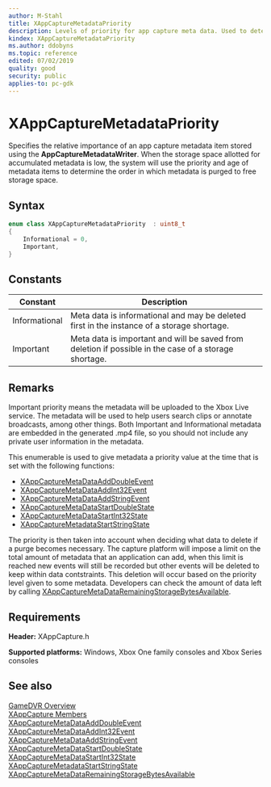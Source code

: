 ```yaml
---
author: M-Stahl
title: XAppCaptureMetadataPriority
description: Levels of priority for app capture meta data. Used to determine what data is most important when storage constraints are implemented and some meta data must be deleted.
kindex: XAppCaptureMetadataPriority
ms.author: ddobyns
ms.topic: reference
edited: 07/02/2019
quality: good
security: public
applies-to: pc-gdk
---
```


# XAppCaptureMetadataPriority  

Specifies the relative importance of an app capture metadata item stored using the **AppCaptureMetadataWriter**. When the storage space allotted for accumulated metadata is low, the system will use the priority and age of metadata items to determine the order in which metadata is purged to free storage space.  

## Syntax  
  
```cpp
enum class XAppCaptureMetadataPriority  : uint8_t  
{  
    Informational = 0,  
    Important,  
}  
```  
  
## Constants  
  
| Constant | Description |
| --- | --- |
| Informational | Meta data is informational and may be deleted first in the instance of a storage shortage. |  
| Important | Meta data is important and will be saved from deletion if possible in the case of a storage shortage. |  
  
## Remarks  

Important priority means the metadata will be uploaded to the Xbox Live service. The metadata will be used to help users search clips or annotate broadcasts, among other things. Both Important and Informational metadata are embedded in the generated .mp4 file, so you should not include any private user information in the metadata.  
  
This enumerable is used to give metadata a priority value at the time that is set with the following functions:

- [XAppCaptureMetaDataAddDoubleEvent](../functions/xappcapturemetadataadddoubleevent.md)  
- [XAppCaptureMetaDataAddInt32Event](../functions/xappcapturemetadataaddint32event.md)  
- [XAppCaptureMetaDataAddStringEvent](../functions/xappcapturemetadataaddstringevent.md)  
- [XAppCaptureMetaDataStartDoubleState](../functions/xappcapturemetadatastartdoublestate.md)  
- [XAppCaptureMetaDataStartInt32State](../functions/xappcapturemetadatastartint32state.md)  
- [XAppCaptureMetadataStartStringState](../functions/xappcapturemetadatastartstringstate.md)  

The priority is then taken into account when deciding what data to delete if a purge becomes necessary. The capture platform will impose a limit on the total amount of metadata that an application can add, when this limit is reached new events will still be recorded but other events will be deleted to keep within data contstraints. This deletion will occur based on the priority level given to some metadata. Developers can check the amount of data left by calling [XAppCaptureMetaDataRemainingStorageBytesAvailable](../functions/xappcapturemetadataremainingstoragebytesavailable.md).

## Requirements  
  
**Header:** XAppCapture.h
  
**Supported platforms:** Windows, Xbox One family consoles and Xbox Series consoles  
  
## See also  
[GameDVR Overview](../../../../system/overviews/gamedvr-broadcast.md)  
[XAppCapture Members](../xappcapture_members.md)  
[XAppCaptureMetaDataAddDoubleEvent](../functions/xappcapturemetadataadddoubleevent.md)  
[XAppCaptureMetaDataAddInt32Event](../functions/xappcapturemetadataaddint32event.md)  
[XAppCaptureMetaDataAddStringEvent](../functions/xappcapturemetadataaddstringevent.md)  
[XAppCaptureMetaDataStartDoubleState](../functions/xappcapturemetadatastartdoublestate.md)  
[XAppCaptureMetaDataStartInt32State](../functions/xappcapturemetadatastartint32state.md)  
[XAppCaptureMetadataStartStringState](../functions/xappcapturemetadatastartstringstate.md)  
[XAppCaptureMetaDataRemainingStorageBytesAvailable](../functions/xappcapturemetadataremainingstoragebytesavailable.md)  